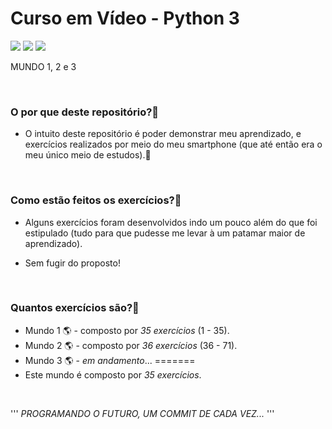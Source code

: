 <link rel="stylesheet" href="styles.css">

# Curso em Vídeo - Python 3

<div class="badges-container">
  <div class="badges">
    <img src="https://img.shields.io/badge/Python-14354C?style=for-the-badge&logo=python&logoColor=white" />
    <img src="https://img.shields.io/badge/GitHub-100000?style=for-the-badge&logo=github&logoColor=white" />
    <img src="https://img.shields.io/badge/Visual_Studio_Code-0078D4?style=for-the-badge&logo=visual%20studio%code&logoColor=white" />
  </div>
  <p>MUNDO 1, 2 e 3</p>
</div>

<br>

### O por que deste repositório?💾
- O intuito deste repositório é poder demonstrar meu aprendizado, e exercícios realizados por meio do meu smartphone (que até então era o meu único meio de estudos).📲

<br>

### Como estão feitos os exercícios?📓
- Alguns exercícios foram desenvolvidos indo um pouco além do que foi estipulado (tudo para que pudesse me levar à um patamar maior de aprendizado).

- Sem fugir do proposto!

<br>

### Quantos exercícios são?📝
- Mundo 1 🌎 - composto por <em>35 exercícios</em> (1 - 35).
- Mundo 2 🌎 - composto por <em>36 exercícios</em> (36 - 71).
- Mundo 3 🌎 - <em>em andamento</em>...
=======
- Este mundo é composto por <em>35 exercícios</em>.

<br>

'''
    <em>PROGRAMANDO O FUTURO, UM COMMIT DE CADA VEZ...</em>
'''
